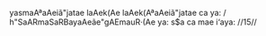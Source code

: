 yasmaAªaAeiã"jatae laAek(Ae laAek(AªaAeiã"jatae ca ya: /
h"SaARmaSaRBayaAeãe"gAEmauR·(Ae ya: s$a ca mae i‘aya: //15//